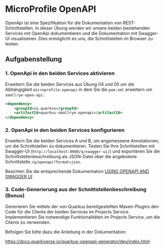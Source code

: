 # MicroProfile OpenAPI

OpenApi ist eine Spezifikation für die Dokumentation von REST-Schnittstellen.
In dieser Übung werden wir unsere beiden bestehenden Services mit OpenApi dokumentieren und die Dokumentation mit 
Swagger-UI visualisieren. Dies ermöglicht es uns, die Schnittstellen im Browser zu testen.

## Aufgabenstellung

### 1. OpenApi in den beiden Services aktivieren

Erweitern Sie die beiden Services aus Übung 04 und 05 um die Abhängigkeit `microprofile-openapi` in dem Sie die 
`pom.xml` erweitern um `smallrye-open-api`:

```xml
<dependency>
    <groupId>io.quarkus</groupId>
    <artifactId>quarkus-smallrye-openapi</artifactId>
</dependency>
```

### 2. OpenApi in den beiden Services konfigurieren

Erweitern Sie die beiden Services A und B, um angemessene Annotationen, um die Schnittstellen zu 
dokumentieren.
Testen Sie Ihre Schnittstellen mit Swagger-UI (`http://localhost:8080/q/swagger-ui/`) und exportieren Sie die 
Schnittstellenbeschreibung als JSON-Datei über die angebotene Schnittstelle `/q/openapi?format=json`.

Beachten Sie die entsprechende Dokumentation [USING OPENAPI AND SWAGGER UI](https://quarkus.io/guides/openapi-swaggerui)

### 3. Code-Generierung aus der Schnittstellenbeschreibung (Bonus)

Generieren Sie mittels der von Quarkus bereitgestellten Maven-Plugins den Code für die Clients der beiden Services im 
Projects Service.
Implementieren Sie notwendige Funktionalitäten im Projects Service, um die Clients zu verwenden.

Befolgen Sie bitte dazu die Anleitung in der Dokumentation:

https://docs.quarkiverse.io/quarkus-openapi-generator/dev/index.html
